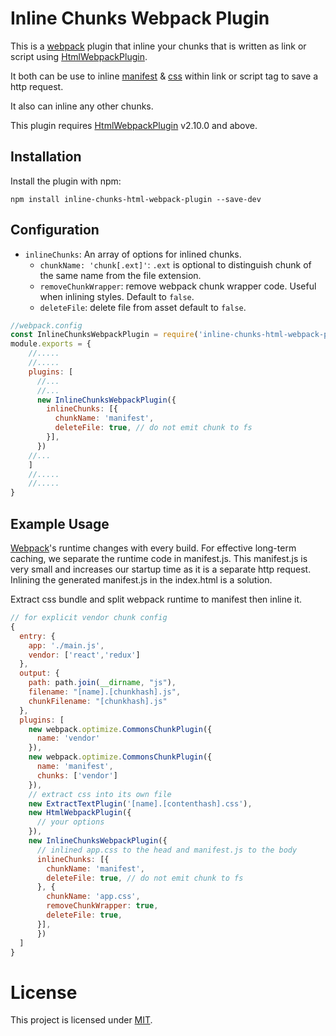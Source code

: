 Inline Chunks Webpack Plugin
===================

This is a [webpack](http://webpack.github.io/) plugin that inline your chunks that is written as link or script using [HtmlWebpackPlugin](https://github.com/ampedandwired/html-webpack-plugin).

It both can be use to inline [manifest](https://github.com/webpack/webpack/tree/master/examples/chunkhash) & [css](https://github.com/webpack/webpack/blob/master/examples/code-splitted-css-bundle) within link or script tag to save a http request.

It also can inline any other chunks.

This plugin requires [HtmlWebpackPlugin](https://www.npmjs.com/package/html-webpack-plugin) v2.10.0 and above. 

Installation
------------
Install the plugin with npm:
```shell
npm install inline-chunks-html-webpack-plugin --save-dev
```

Configuration
-----------
- `inlineChunks`: An array of options for inlined chunks.
  - `chunkName: 'chunk[.ext]'`: `.ext` is optional to distinguish chunk of the same name from the file extension.
  - `removeChunkWrapper`: remove webpack chunk wrapper code. Useful when inlining styles. Default to `false`.
  - `deleteFile`: delete file from asset default to `false`.
```javascript
//webpack.config
const InlineChunksWebpackPlugin = require('inline-chunks-html-webpack-plugin');
module.exports = {
    //.....
    //.....
    plugins: [
      //...
      //...
      new InlineChunksWebpackPlugin({
        inlineChunks: [{
          chunkName: 'manifest',
          deleteFile: true, // do not emit chunk to fs
        }],
      })
    //...
    ]
    //.....
    //.....
}
```
Example Usage
-----------

[Webpack](http://webpack.github.io/)'s runtime changes with every build. For effective long-term caching, we separate the runtime code in manifest.js. This manifest.js is very small and increases our startup time as it is a separate http request. Inlining the generated manifest.js in the index.html is a solution.

Extract css bundle and split webpack runtime to manifest then inline it.
```javascript
// for explicit vendor chunk config
{
  entry: {
    app: './main.js',
    vendor: ['react','redux']
  },
  output: {
    path: path.join(__dirname, "js"),
    filename: "[name].[chunkhash].js",
    chunkFilename: "[chunkhash].js"
  },
  plugins: [
    new webpack.optimize.CommonsChunkPlugin({
      name: 'vendor'
    }),
    new webpack.optimize.CommonsChunkPlugin({
      name: 'manifest',
      chunks: ['vendor']
    }),
    // extract css into its own file
    new ExtractTextPlugin('[name].[contenthash].css'),
    new HtmlWebpackPlugin({
      // your options
    }),
    new InlineChunksWebpackPlugin({
      // inlined app.css to the head and manifest.js to the body
      inlineChunks: [{
        chunkName: 'manifest',
        deleteFile: true, // do not emit chunk to fs
      }, {
        chunkName: 'app.css',
        removeChunkWrapper: true,
        deleteFile: true,
      }],
	  })
  ]
}
```

# License

This project is licensed under [MIT](https://github.com/ampedandwired/html-webpack-plugin/blob/master/LICENSE).